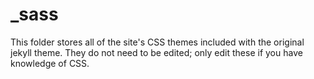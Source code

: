 # _sass 
This folder stores all of the site's CSS themes included with the original jekyll theme. They do not need to be edited; 
only edit these if you have knowledge of CSS. 